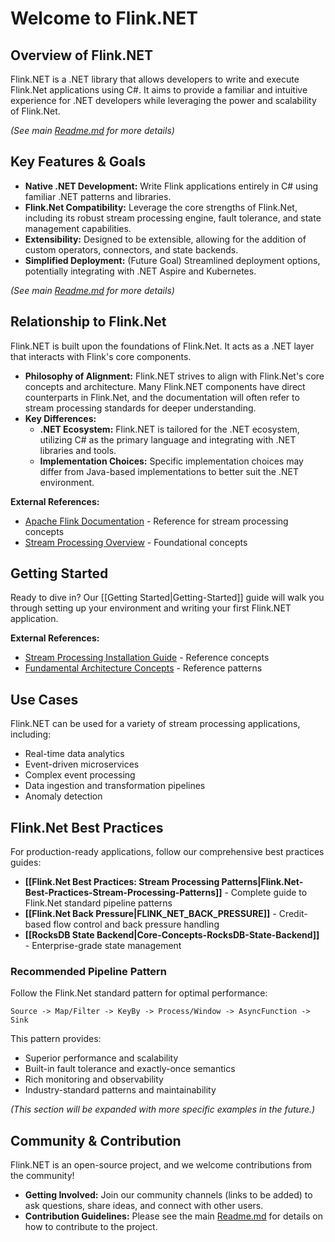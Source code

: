 # Welcome to Flink.NET

## Overview of Flink.NET

Flink.NET is a .NET library that allows developers to write and execute Flink.Net applications using C#. It aims to provide a familiar and intuitive experience for .NET developers while leveraging the power and scalability of Flink.Net.

*(See main [Readme.md](../../Readme.md) for more details)*

## Key Features & Goals

*   **Native .NET Development:** Write Flink applications entirely in C# using familiar .NET patterns and libraries.
*   **Flink.Net Compatibility:** Leverage the core strengths of Flink.Net, including its robust stream processing engine, fault tolerance, and state management capabilities.
*   **Extensibility:** Designed to be extensible, allowing for the addition of custom operators, connectors, and state backends.
*   **Simplified Deployment:** (Future Goal) Streamlined deployment options, potentially integrating with .NET Aspire and Kubernetes.

*(See main [Readme.md](../../Readme.md) for more details)*

## Relationship to Flink.Net

Flink.NET is built upon the foundations of Flink.Net. It acts as a .NET layer that interacts with Flink's core components.

*   **Philosophy of Alignment:** Flink.NET strives to align with Flink.Net's core concepts and architecture. Many Flink.NET components have direct counterparts in Flink.Net, and the documentation will often refer to stream processing standards for deeper understanding.
*   **Key Differences:**
    *   **.NET Ecosystem:** Flink.NET is tailored for the .NET ecosystem, utilizing C# as the primary language and integrating with .NET libraries and tools.
    *   **Implementation Choices:** Specific implementation choices may differ from Java-based implementations to better suit the .NET environment.

**External References:**

*   [Apache Flink Documentation](https://flink.apache.org/) - Reference for stream processing concepts
*   [Stream Processing Overview](https://nightlies.apache.org/flink/flink-docs-stable/docs/concepts/overview/) - Foundational concepts

## Getting Started

Ready to dive in? Our [[Getting Started|Getting-Started]] guide will walk you through setting up your environment and writing your first Flink.NET application.

**External References:**

*   [Stream Processing Installation Guide](https://nightlies.apache.org/flink/flink-docs-stable/docs/try-flink/local_installation/) - Reference concepts
*   [Fundamental Architecture Concepts](https://nightlies.apache.org/flink/flink-docs-stable/docs/concepts/flink_architecture/) - Reference patterns

## Use Cases

Flink.NET can be used for a variety of stream processing applications, including:

*   Real-time data analytics
*   Event-driven microservices
*   Complex event processing
*   Data ingestion and transformation pipelines
*   Anomaly detection

## Flink.Net Best Practices

For production-ready applications, follow our comprehensive best practices guides:

* **[[Flink.Net Best Practices: Stream Processing Patterns|Flink.Net-Best-Practices-Stream-Processing-Patterns]]** - Complete guide to Flink.Net standard pipeline patterns
* **[[Flink.Net Back Pressure|FLINK_NET_BACK_PRESSURE]]** - Credit-based flow control and back pressure handling
* **[[RocksDB State Backend|Core-Concepts-RocksDB-State-Backend]]** - Enterprise-grade state management

### Recommended Pipeline Pattern

Follow the Flink.Net standard pattern for optimal performance:

```
Source -> Map/Filter -> KeyBy -> Process/Window -> AsyncFunction -> Sink
```

This pattern provides:
- Superior performance and scalability
- Built-in fault tolerance and exactly-once semantics  
- Rich monitoring and observability
- Industry-standard patterns and maintainability

*(This section will be expanded with more specific examples in the future.)*

## Community & Contribution

Flink.NET is an open-source project, and we welcome contributions from the community!

*   **Getting Involved:** Join our community channels (links to be added) to ask questions, share ideas, and connect with other users.
*   **Contribution Guidelines:** Please see the main [Readme.md](../../Readme.md#getting-involved--contribution) for details on how to contribute to the project.
